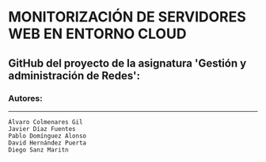 # MONITORIZACIÓN DE SERVIDORES WEB EN ENTORNO CLOUD

## GitHub del proyecto de la asignatura 'Gestión y administración de Redes':

### Autores:
---------------------------------------------
    Álvaro Colmenares Gil
    Javier Díaz Fuentes
    Pablo Domínguez Alonso
    David Hernández Puerta
    Diego Sanz Maritn

